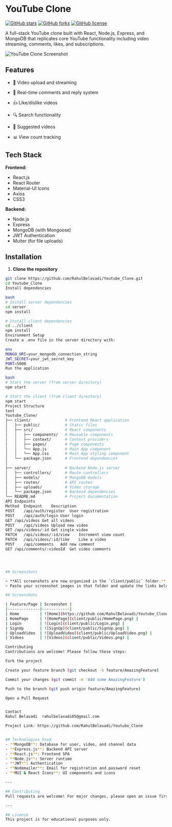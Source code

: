 # YouTube Clone

[![GitHub stars](https://img.shields.io/github/stars/RahulBelavadi/Youtube_Clone?style=social)](https://github.com/RahulBelavadi/Youtube_Clone/stargazers)
[![GitHub forks](https://img.shields.io/github/forks/RahulBelavadi/Youtube_Clone?style=social)](https://github.com/RahulBelavadi/Youtube_Clone/network/members)
[![GitHub license](https://img.shields.io/github/license/RahulBelavadi/Youtube_Clone)](https://github.com/RahulBelavadi/Youtube_Clone/blob/main/LICENSE)

A full-stack YouTube clone built with React, Node.js, Express, and MongoDB that replicates core YouTube functionality including video streaming, comments, likes, and subscriptions.

![YouTube Clone Screenshot](YouTube_Clone\client\public)

## Features

- 🎥 Video upload and streaming
- 💬 Real-time comments and reply system
- 👍 Like/dislike videos
- 🔍 Search functionality

- 🔄 Suggested videos
- 📊 View count tracking

## Tech Stack




**Frontend:**
- React.js
- React Router
- Material-UI Icons
- Axios
- CSS3

**Backend:**
- Node.js
- Express
- MongoDB (with Mongoose)
- JWT Authentication
- Multer (for file uploads)

## Installation

1. **Clone the repository**
```bash
git clone https://github.com/RahulBelavadi/Youtube_Clone.git
cd Youtube_Clone
Install dependencies

bash
# Install server dependencies
cd server
npm install

# Install client dependencies
cd ../client
npm install
Environment Setup
Create a .env file in the server directory with:

env
MONGO_URI=your_mongodb_connection_string
JWT_SECRET=your_jwt_secret_key
PORT=5000
Run the application

bash
# Start the server (from server directory)
npm start

# Start the client (from client directory)
npm start
Project Structure
text
Youtube_Clone/
├── client/               # Frontend React application
│   ├── public/           # Static files
│   ├── src/              # React components
│   │   ├── components/   # Reusable components
│   │   ├── context/      # Context providers
│   │   ├── pages/        # Page components
│   │   └── App.js        # Main App component
│   │   └── App.css       # Main App styling component
│   └── package.json      # Frontend dependencies
│
├── server/               # Backend Node.js server
│   ├── controllers/      # Route controllers
│   ├── models/           # MongoDB models
│   ├── routes/           # API routes
│   ├── uploads/          # Video storage
│   └── package.json      # Backend dependencies
└── README.md             # Project documentation
API Endpoints
Method	Endpoint	Description
POST	/api/auth/register	User registration
POST	/api/auth/login	User login
GET	/api/videos	Get all videos
POST	/api/videos	Upload new video
GET	/api/videos/:id	Get single video
PATCH	/api/videos/:id/view	Increment view count
PATCH	/api/videos/:id/like	Like a video
POST	/api/comments	Add new comment
GET	/api/comments/:videoId	Get video comments




## Screenshots

> **All screenshots are now organized in the `client/public` folder.**
> Paste your screenshot images in that folder and update the links below as needed.

## Screenshots

| Feature/Page | Screenshot |
|--------------|------------|
| Home         | ![Home](https://github.com/RahulBelavadi/Youtube_Clone/blob/main/client/public/ChannelPage.png) |
| HomePage     | ![HomePage](client/public/HomePage.png) |
| Login        | ![Login](client/public/Login.png) |
| SignUp       | ![SignUp](client/public/SignUp.png) |
| UploadVideo  | ![UploadVideo](client/public/UploadVideo.png) |
| Videos       | ![Videos](client/public/Videos.png) |

Contributing
Contributions are welcome! Please follow these steps:

Fork the project

Create your feature branch (git checkout -b feature/AmazingFeature)

Commit your changes (git commit -m 'Add some AmazingFeature')

Push to the branch (git push origin feature/AmazingFeature)

Open a Pull Request


Contact
Rahul Belavadi  rahulbelavadi05@gmail.com

Project Link: https://github.com/RahulBelavadi/Youtube_Clone


## Technologies Used
- **MongoDB**: Database for user, video, and channel data
- **Express.js**: Backend API server
- **React.js**: Frontend SPA
- **Node.js**: Server runtime
- **JWT**: Authentication
- **Nodemailer**: Email for registration and password reset
- **MUI & React Icons**: UI components and icons

---

## Contributing
Pull requests are welcome! For major changes, please open an issue first to discuss what you would like to change.

---

## License
This project is for educational purposes only.


